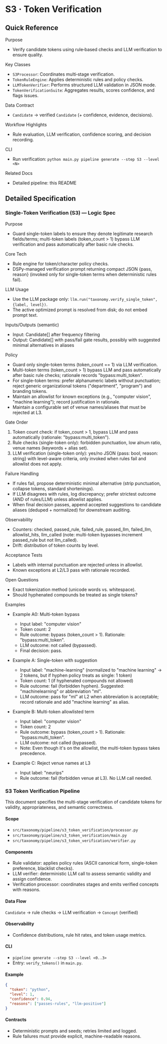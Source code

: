 # S3 · Token Verification

## Quick Reference

Purpose
- Verify candidate tokens using rule‑based checks and LLM verification to ensure quality.

Key Classes
- `S3Processor`: Coordinates multi‑stage verification.
- `TokenRuleEngine`: Applies deterministic rules and policy checks.
- `LLMTokenVerifier`: Performs structured LLM validation in JSON mode.
- `TokenVerificationSuite`: Aggregates results, scores confidence, and flags issues.

Data Contract
- `Candidate` → verified `Candidate` (+ confidence, evidence, decisions).

Workflow Highlights
- Rule evaluation, LLM verification, confidence scoring, and decision recording.

CLI
- Run verification: `python main.py pipeline generate --step S3 --level <N>`

Related Docs
- Detailed pipeline: this README

## Detailed Specification

### Single‑Token Verification (S3) — Logic Spec

Purpose
- Guard single-token labels to ensure they denote legitimate research fields/terms; multi-token labels (token_count > 1) bypass LLM verification and pass automatically after basic rule checks.

Core Tech
- Rule engine for token/character policy checks.
- DSPy-managed verification prompt returning compact JSON {pass, reason} (invoked only for single-token terms when deterministic rules fail).

LLM Usage
- Use the LLM package only: `llm.run("taxonomy.verify_single_token", {label, level})`.
- The active optimized prompt is resolved from disk; do not embed prompt text.

Inputs/Outputs (semantic)
- Input: Candidate[] after frequency filtering
- Output: Candidate[] with pass/fail gate results, possibly with suggested minimal alternatives in aliases

Policy
- Guard only single-token terms (token_count == 1) via LLM verification.
- Multi-token terms (token_count > 1) bypass LLM and pass automatically after basic rule checks; rationale records "bypass:multi_token".
- For single-token terms: prefer alphanumeric labels without punctuation; reject generic organizational tokens ("department", "program") and branding tokens.
- Maintain an allowlist for known exceptions (e.g., "computer vision", "machine learning"); record justification in rationale.
- Maintain a configurable set of venue names/aliases that must be rejected at L3.

Gate Order
1) Token count check: if token_count > 1, bypass LLM and pass automatically (rationale: "bypass:multi_token").
2) Rule checks (single-token only): forbidden punctuation, low alnum ratio, venue names (keywords + alias set).
3) LLM verification (single-token only): yes/no JSON {pass: bool, reason: string} with level-aware criteria, only invoked when rules fail and allowlist does not apply.

Failure Handling
- If rules fail, propose deterministic minimal alternative (strip punctuation, collapse tokens, standard shortenings).
- If LLM disagrees with rules, log discrepancy; prefer strictest outcome (AND of rules/LLM) unless allowlist applies.
- When final decision passes, append accepted suggestions to candidate aliases (deduped + normalized) for downstream auditing.

Observability
- Counters: checked, passed_rule, failed_rule, passed_llm, failed_llm, allowlist_hits, llm_called (note: multi-token bypasses increment passed_rule but not llm_called).
- Drift: distribution of token counts by level.

Acceptance Tests
- Labels with internal punctuation are rejected unless in allowlist.
- Known exceptions at L2/L3 pass with rationale recorded.

Open Questions
- Exact tokenization method (unicode words vs. whitespace).
- Should hyphenated compounds be treated as single tokens?

Examples
- Example A0: Multi-token bypass
  - Input label: "computer vision"
  - Token count: 2
  - Rule outcome: bypass (token_count > 1). Rationale: "bypass:multi_token".
  - LLM outcome: not called (bypassed).
  - Final decision: pass.

- Example A: Single-token with suggestion
  - Input label: "machine-learning" (normalized to "machine learning" → 2 tokens, but if hyphen policy treats as single: 1 token)
  - Token count: 1 (if hyphenated compounds not allowed)
  - Rule outcome: fail (forbidden hyphen). Suggested: "machinelearning" or abbreviation "ml".
  - LLM outcome: pass for "ml" at L2 when abbreviation is acceptable; record rationale and add "machine learning" as alias.

- Example B: Multi-token allowlisted term
  - Input label: "computer vision"
  - Token count: 2
  - Rule outcome: bypass (token_count > 1). Rationale: "bypass:multi_token".
  - LLM outcome: not called (bypassed).
  - Note: Even though it's on the allowlist, the multi-token bypass takes precedence.

- Example C: Reject venue names at L3
  - Input label: "neurips"
  - Rule outcome: fail (forbidden venue at L3). No LLM call needed.

### S3 Token Verification Pipeline

This document specifies the multi-stage verification of candidate tokens for validity, appropriateness, and semantic correctness.

#### Scope

- `src/taxonomy/pipeline/s3_token_verification/processor.py`
- `src/taxonomy/pipeline/s3_token_verification/main.py`
- `src/taxonomy/pipeline/s3_token_verification/verifier.py`

#### Components

- Rule validator: applies policy rules (ASCII canonical form, single-token preference, blacklist checks).
- LLM verifier: deterministic LLM call to assess semantic validity and assign confidence.
- Verification processor: coordinates stages and emits verified concepts with reasons.

#### Data Flow

`Candidate` → rule checks → LLM verification → `Concept` (verified)

#### Observability

- Confidence distributions, rule hit rates, and token usage metrics.

#### CLI

- `pipeline generate --step S3 --level <0..3>`
- Entry: `verify_tokens()` in `main.py`.

#### Example

```json
{
  "token": "python",
  "level": 1,
  "confidence": 0.94,
  "reasons": ["passes-rules", "llm-positive"]
}
```

#### Contracts

- Deterministic prompts and seeds; retries limited and logged.
- Rule failures must provide explicit, machine-readable reasons.
